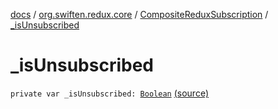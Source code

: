 [docs](../../index.md) / [org.swiften.redux.core](../index.md) / [CompositeReduxSubscription](index.md) / [_isUnsubscribed](./_is-unsubscribed.md)

# _isUnsubscribed

`private var _isUnsubscribed: `[`Boolean`](https://kotlinlang.org/api/latest/jvm/stdlib/kotlin/-boolean/index.html) [(source)](https://github.com/protoman92/KotlinRedux/tree/master/common/common-core/src/main/kotlin/org/swiften/redux/core/Subscription.kt#L56)